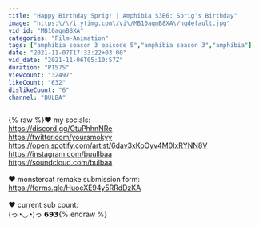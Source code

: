 ```yaml
---
title: "Happy Birthday Sprig! | Amphibia S3E6: Sprig's Birthday"
image: "https:\/\/i.ytimg.com\/vi\/MB10aqmB8XA\/hqdefault.jpg"
vid_id: "MB10aqmB8XA"
categories: "Film-Animation"
tags: ["amphibia season 3 episode 5","amphibia season 3","amphibia"]
date: "2021-11-07T17:33:22+03:00"
vid_date: "2021-11-06T05:10:57Z"
duration: "PT57S"
viewcount: "32497"
likeCount: "632"
dislikeCount: "6"
channel: "BULBA"
---
```

{% raw %}♥ my socials:<br /><a rel="nofollow" target="blank" href="https://discord.gg/GtuPhhnNRe">https://discord.gg/GtuPhhnNRe</a><br /><a rel="nofollow" target="blank" href="https://twitter.com/yoursmokyy">https://twitter.com/yoursmokyy</a><br /><a rel="nofollow" target="blank" href="https://open.spotify.com/artist/6dav3xKoOyv4M0IxRYNN8V">https://open.spotify.com/artist/6dav3xKoOyv4M0IxRYNN8V</a><br /><a rel="nofollow" target="blank" href="https://instagram.com/buullbaa">https://instagram.com/buullbaa</a><br /><a rel="nofollow" target="blank" href="https://soundcloud.com/bulbaa">https://soundcloud.com/bulbaa</a><br /><br />♥ monstercat remake submission form:<br /><a rel="nofollow" target="blank" href="https://forms.gle/HuoeXE94y5RRdDzKA">https://forms.gle/HuoeXE94y5RRdDzKA</a><br /><br />♥ current sub count:<br />(っ◔◡◔)っ 𝟲𝟵𝟯{% endraw %}
